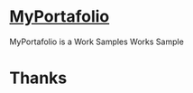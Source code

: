 # [MyPortafolio](https://serguei9090.github.io/MyPortafolioSCC/ "MiPortafolio")
 MyPortafolio is a Work Samples Works Sample
 # Thanks
